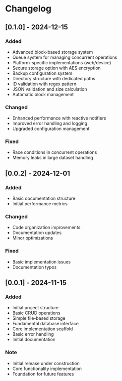 # Changelog

## [0.1.0] - 2024-12-15
### Added
- Advanced block-based storage system
- Queue system for managing concurrent operations
- Platform-specific implementations (web/device)
- Secure storage option with AES encryption
- Backup configuration system
- Directory structure with dedicated paths
- ID validation with regex pattern
- JSON validation and size calculation
- Automatic block management

### Changed
- Enhanced performance with reactive notifiers
- Improved error handling and logging
- Upgraded configuration management

### Fixed
- Race conditions in concurrent operations
- Memory leaks in large dataset handling

## [0.0.2] - 2024-12-01
### Added
- Basic documentation structure
- Initial performance metrics

### Changed
- Code organization improvements
- Documentation updates
- Minor optimizations

### Fixed
- Basic implementation issues
- Documentation typos

## [0.0.1] - 2024-11-15
### Added
- Initial project structure
- Basic CRUD operations
- Simple file-based storage
- Fundamental database interface
- Core implementation scaffold
- Basic error handling
- Initial documentation

### Note
- Initial release under construction
- Core functionality implementation
- Foundation for future features

